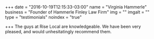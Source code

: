 +++
date = "2016-10-19T12:15:33-03:00"
name = "Virginia Hammerle"
business = "Founder of Hammerle Finley Law Firm"
img = ""
imgalt = ""
type = "testimonials"
noindex = "true"

+++
The guys at Rise Local are knowledgeable. We have been very pleased, and would unhesitatingly recommend them.
<!--more-->
